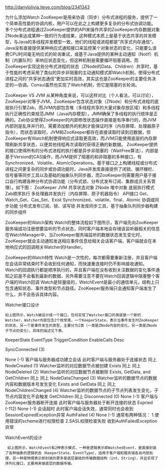 http://danylolivia.iteye.com/blog/2341343


为什么添加Watch
    ZooKeeper是用来协调（同步）分布式进程的服务，提供了一个简单高性能的协调内核，用户可以在此之上构建更多复杂的分布式协调功能。
    多个分布式进程通过ZooKeeper提供的API来操作共享的ZooKeeper内存数据对象ZNode来达成某种一致的行为或结果，这种模式本质上是基于状态共享的并发模型，与Java的多线程并发模型一致，他们的线程或进程都是”共享式内存通信“。Java没有直接提供某种响应式通知接口来监控某个对象状态的变化，只能要么浪费CPU时间毫无响应式的轮询重试，或基于Java提供的某种主动通知（Notif）机制（内置队列）来响应状态变化，但这种机制是需要循环阻塞调用。而ZooKeeper实现这些分布式进程的状态（ZNode的Data、Children）共享时，基于性能的考虑采用了类似的异步非阻塞的主动通知模式即Watch机制，使得分布式进程之间的“共享状态通信”更加实时高效，其实这也是ZooKeeper的主要任务决定的—协调。Consul虽然也实现了Watch机制，但它是阻塞的长轮询。


 
 ZooKeeper VS JVM
    从某种角度来说，可以这样对比（个人看法，可以讨论），ZooKeeper对等于JVM，ZooKeeper包含状态对象（ZNode）和分布式进程的底层执行引擎Zab，而JVM内部包含堆（多线程共享的大量对象存放区域）和多线程执行正确性约束规范JMM（Java内存模型），JMM确保了多线程的执行顺序是正确的。Zab协议使得ZooKeeper的内部修改状态操作直接是有序串行的，而JVM内部则是乱序并行的，需要添加额外的机制才能保证时序（内存屏障、处理器原子指令），而状态读取时，JVM和ZooKeeper都存在直接读取时读到旧数据，但ZooKeeper有Watch机制使得响应式读取更高效，而JVM只能使用底层的内存屏障刷新共享状态，以便其他线程再次读取时获得正确的新数据。
    ZooKeeper提供的接口使得所有的分布式进程的执行都是异步非阻塞的（WaitFree算法），内部是基于Version的CAS操作，而JVM提供了阻塞的和非阻塞的多种接口，有Synchronized、Volatile、AtomicOperations。基于接口之上构建线程或分布式进程之间更复杂的同步或协调功能时，Java并发库直接提供了闭锁、循环栅栏、信号量等同步工具以及基础的抽象队列同步器，而ZooKeeper则需要用户基于接口自行构建各种分布式协调功能（分布式锁、分布式发布订阅、集群成员关系管理）。如下图：
 	ZooKeeper	JVM
共享状态对象	ZNode	堆中对象
底层执行模式	Zab顺序执行	多处理器并发执行（内存屏障、原子机器指令）
API接口	Get、Watch_Get、Cas_Set、Exist	Synchronized、volatile、final、Atomic
协调或同步功能	分布式发布订阅、锁、读写锁	并发库同步工具、基于抽象队列同步器构建的同步组件
 
 
ZooKeeper的Watch架构
    Watch的整体流程如下图所示，客户端先向ZooKeeper服务端成功注册想要监听的节点状态，同时客户端本地会存储该监听器相关的信息在WatchManager中，当ZooKeeper服务端监听的数据状态发生变化时，ZooKeeper就会主动通知发送相应事件信息给相关会话客户端，客户端就会在本地响应式的回调相关Watcher的Handler。
 
 ZooKeeper的Watch特性
Watch是一次性的，每次都需要重新注册，并且客户端在会话异常结束时不会收到任何通知，而快速重连接时仍不影响接收通知。
Watch的回调执行都是顺序执行的，并且客户端在没有收到关注数据的变化事件通知之前是不会看到最新的数据，另外需要注意不要在Watch回调逻辑中阻塞整个客户端的Watch回调
Watch是轻量级的，WatchEvent是最小的通信单元，结构上只包含通知状态、事件类型和节点路径。ZooKeeper服务端只会通知客户端发生了什么，并不会告诉具体内容。
 
Watcher接口设计


 
    如上图所示，Watch被设计成一个接口，任何实现了Watcher接口的类就是一个新的Watcher，Watcher内部包含2个枚举类，一个KeeperState，表示当事件发生时ZooKeeper的状态，另一个是事件发生的类型，主要分为2类（一类是ZNode内容的变化，另一类是ZNode子节点的变化），具体的描述见下表。
KeeperState
EventType	TriggerCondition	EnableCalls	Desc
 
 
 SyncConnected
(3)
 
 
None
(-1)
客户端与服务器成功建立会话	 	此时客户端与服务器处于连接状态
同上
NodeCreated
(1)
Watcher监听的对应数据节点被创建	Exists	同上
同上
NodeDeleted
(2)
Watcher监听的对应数据节点被删除	Exists, GetData, and GetChildren	同上
同上
NodeDataChanged
(3)
Watcher监听的数据节点的数据内容和数据版本号发生变化	Exists and GetData	同上
同上
NodeChildrenChanged
(4)
Watcher监听的数据节点的子节点列表发生变化，子节点内容变化不会触发	GetChildren	同上
Disconnected
(0)
None
(-1)
客户端与ZooKeeper服务器断开连接	 	此时客户端与服务器处于断开连接的状态
Expried
(-112)
None
(-1)
会话超时	 	此时客户端会话失效，通常同时也会收到SessionExpiredException异常
AuthFailed
(4)
None
(-1)
通常有两种情况：
1.使用错误的scheme进行权限检查
2.SASL权限检查失败
 	收到AuthFailedException异常
 
 
 WatchEvent的设计


 
     如上图所示，WatchEvent有2种表示模式，一种是逻辑表示即WatchedEvent，是直接封装了各种抽象的逻辑状态（KeeperState，EventType），适用于客户端和服务端各自内部处理，另一种是物理表示即封装的更多是底层基础的传输数据结构（int，String），并且实现了序列化接口，主要用来做底层的数据传输。